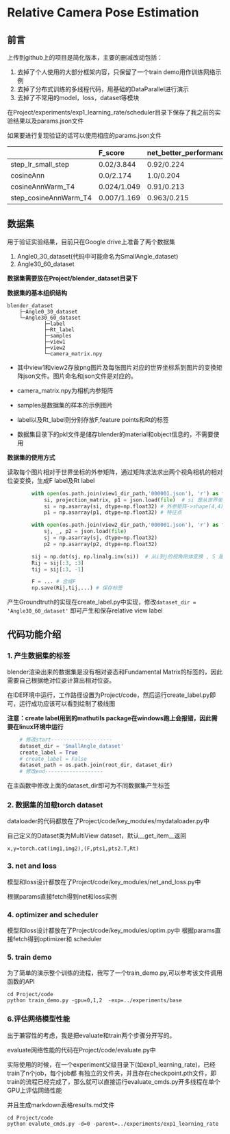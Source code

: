 # Relative Camera Pose Estimation
## 前言 
上传到github上的项目是简化版本，主要的删减改动包括：
1. 去掉了个人使用的大部分框架内容，只保留了一个train demo用作训练网络示例
2. 去掉了分布式训练的多线程代码，用基础的DataParallel进行演示
3. 去掉了不常用的model，loss，dataset等模块

在Project/experiments/exp1_learning_rate/scheduler目录下保存了我之前的实验结果以及params.json文件

如果要进行复现验证的话可以使用相应的params.json文件

|                | F_score     | net_better_performance_rate   |
|:-------------|:------------|:----------------|
| step_lr_small_step    | 0.02/3.844  | 0.92/0.224                    |
| cosineAnn             | 0.0/2.174   | 1.0/0.204                     |
| cosineAnnWarm_T4      | 0.024/1.049 | 0.91/0.213                    |
| step_cosineAnnWarm_T4 | 0.007/1.169 | 0.963/0.215                   |

## 数据集
用于验证实验结果，目前只在Google drive上准备了两个数据集
1. Angle0_30_dataset(代码中可能命名为SmallAngle_dataset)
2. Angle30_60_dataset

**数据集需要放在Project/blender_dataset目录下**

**数据集的基本组织结构**
````
blender_dataset
    ├─Angle0_30_dataset
    └─Angle30_60_dataset
            ├─label
            ├─Rt_label
            ├─samples
            ├─view1
            ├─view2
            └─camera_matrix.npy
````
* 其中view1和view2存放png图片及每张图片对应的世界坐标系到图片的变换矩阵json文件。图片命名和json文件是对应的。

* camera_matrix.npy为相机内参矩阵
* samples是数据集的样本的示例图片
* label以及Rt_label则分别存放F,feature points和Rt的标签
* 数据集目录下的pkl文件是储存blender的material和object信息的，不需要使用


**数据集的使用方式**

读取每个图片相对于世界坐标的外参矩阵，通过矩阵求法求出两个视角相机的相对位姿变换，生成F label及Rt label
```python
        with open(os.path.join(view1_dir_path,'000001.json'), 'r') as file:
            si, projection_matrix, p1 = json.load(file)  # si 是从世界坐标转到相机坐标的外参矩阵
            si = np.asarray(si, dtype=np.float32) # 外参矩阵->shape(4,4)
            p1 = np.asarray(p1, dtype=np.float32) # 特征点

        with open(os.path.join(view2_dir_path,'000001.json'), 'r') as file:
            sj, _, p2 = json.load(file)
            sj = np.asarray(sj, dtype=np.float32)
            p2 = np.asarray(p2, dtype=np.float32)

        sij = np.dot(sj, np.linalg.inv(si))  # 从i到j的视角刚体变换 , S 是世界坐标系到相机坐标系的变换
        Rij = sij[:3, :3]
        tij = sij[:3, -1]

        F = ... # 合成F
        np.save(Rij,tij,...) # 保存标签
```

产生Groundtruth的实现在create_label.py中实现，修改``dataset_dir = 'Angle30_60_dataset'``
即可产生和保存relative view label

## 代码功能介绍
### 1. 产生数据集的标签
blender渲染出来的数据集是没有相对姿态和Fundamental Matrix的标签的，因此需要自己根据绝对位姿计算出相对位姿。

在IDE环境中运行，工作路径设置为Project/code，然后运行create_label.py即可，运行成功应该可以看到绘制了极线图

**注意：create label用到的mathutils package在windows跑上会报错，因此需要在linux环境中运行**
```python
    # 修改start--------------------
    dataset_dir = 'SmallAngle_dataset'
    create_label = True 
    # create_label = False
    dataset_path = os.path.join(root_dir, dataset_dir)
    # 修改end-------------------
```
在主函数中修改上面的dataset_dir即可为不同数据集产生标签

### 2. 数据集的加载torch dataset
dataloader的代码都放在了Project/code/key_modules/mydataloader.py中

自己定义的Dataset类为MultiView dataset，默认__get_item__返回

```x,y=torch.cat(img1,img2),(F,pts1,pts2.T,Rt)```

### 3. net and loss
模型和loss设计都放在了Project/code/key_modules/net_and_loss.py中

根据params直接fetch得到net和loss实例

### 4. optimizer and scheduler
模型和loss设计都放在了Project/code/key_modules/optim.py中
根据params直接fetch得到optimizer和 scheduler

### 5. train demo
为了简单的演示整个训练的流程，我写了一个train_demo.py,可以参考该文件调用函数的API
```shell
cd Project/code
python train_demo.py -gpu=0,1,2  -exp=../experiments/base
```

###  6.评估网络模型性能
出于兼容性的考虑，我是把evaluate和train两个步骤分开写的。

evaluate网络性能的代码在Project/code/evaluate.py中

实际使用的时候，在一个experiment父级目录下(如exp1_learning_rate)，已经train了n个job，每个job都
有独立的文件夹，并且存在checkpoint.pth文件，即train的流程已经完成了，那么就可以直接运行evaluate_cmds.py开多线程在单个GPU上评估网络性能

并且生成markdown表格results.md文件
```shell
cd Project/code
python evalute_cmds.py -d=0 -parent=../experiments/exp1_learning_rate
```

